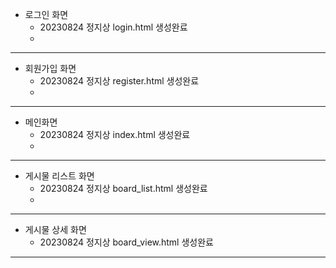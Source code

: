 + 로그인 화면
  - 20230824 정지상 login.html 생성완료
  - 

***
+ 회원가입 화면
  - 20230824 정지상 register.html 생성완료
  - 

***
+ 메인화면
  - 20230824 정지상 index.html 생성완료
  - 

***
+ 게시물 리스트 화면
  - 20230824 정지상 board_list.html 생성완료
  - 

***
+ 게시물 상세 화면
  - 20230824 정지상 board_view.html 생성완료

***
